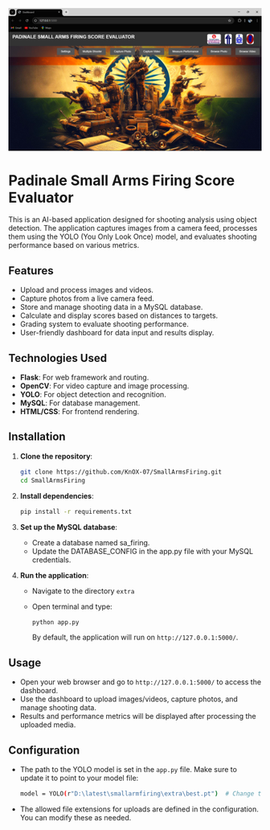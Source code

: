 <p align="center">
  <img width="600" alt="UI" src="https://github.com/KnOX-07/SmallArmsFiring/blob/4ae0306ef210ab2e204f7b065b297c5167731192/latest/output/UI.png">
</p>

# Padinale Small Arms Firing Score Evaluator

This is an AI-based application designed for shooting analysis using object detection. The application captures images from a camera feed, processes them using the YOLO (You Only Look Once) model, and evaluates shooting performance based on various metrics.

## Features

- Upload and process images and videos.
- Capture photos from a live camera feed.
- Store and manage shooting data in a MySQL database.
- Calculate and display scores based on distances to targets.
- Grading system to evaluate shooting performance.
- User-friendly dashboard for data input and results display.

## Technologies Used

- **Flask**: For web framework and routing.
- **OpenCV**: For video capture and image processing.
- **YOLO**: For object detection and recognition.
- **MySQL**: For database management.
- **HTML/CSS**: For frontend rendering.

## Installation

1. **Clone the repository**:

   ```bash
   git clone https://github.com/KnOX-07/SmallArmsFiring.git
   cd SmallArmsFiring
2. **Install dependencies**:
   ```bash
   pip install -r requirements.txt
3. **Set up the MySQL database**:
   - Create a database named sa_firing.
   - Update the DATABASE_CONFIG in the app.py file with your MySQL credentials.
4. **Run the application**:
   - Navigate to the directory `extra`
   - Open terminal and type:


      ```bash
      python app.py
      ```
      By default, the application will run on `http://127.0.0.1:5000/`.

## Usage

- Open your web browser and go to `http://127.0.0.1:5000/` to access the dashboard.
- Use the dashboard to upload images/videos, capture photos, and manage shooting data.
- Results and performance metrics will be displayed after processing the uploaded media.

## Configuration

- The path to the YOLO model is set in the `app.py` file. Make sure to update it to point to your model file:
  
  ```bash
  model = YOLO(r"D:\latest\smallarmfiring\extra\best.pt")  # Change this path
  ```
- The allowed file extensions for uploads are defined in the configuration. You can modify these as needed.
